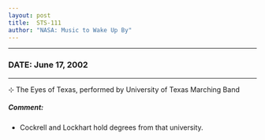 ```yaml
---
layout: post
title:  STS-111
author: "NASA: Music to Wake Up By"
---
```


----
### DATE: June 17, 2002
----
⊹ The Eyes of Texas, performed by University of Texas Marching Band

##### Comment:
* Cockrell and Lockhart hold degrees from that university.
